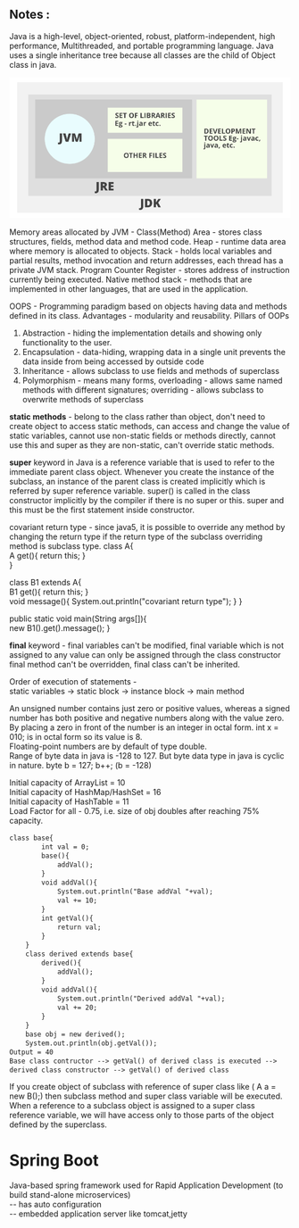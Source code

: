 ## Notes :

Java is a high-level, object-oriented, robust, platform-independent, high performance, Multithreaded, and portable programming language.
Java uses a single inheritance tree because all classes are the child of Object class in java.

![img.png](img/JRE.png) 

Memory areas allocated by JVM - 
Class(Method) Area - stores class structures, fields, method data and method code.
Heap - runtime data area where memory is allocated to objects.
Stack - holds local variables and partial results, method invocation and return addresses, each thread has a private JVM stack.
Program Counter Register - stores address of instruction currently being executed.
Native method stack - methods that are implemented in other languages, that are used in the application.

OOPS - Programming paradigm based on objects having data and methods defined in its class. Advantages - modularity and reusability.
Pillars of OOPs
1. Abstraction - hiding the implementation details and showing only functionality to the user.
2. Encapsulation - data-hiding, wrapping data in a single unit prevents the data inside from being accessed by outside code
3. Inheritance - allows subclass to use fields and methods of superclass
4. Polymorphism - means many forms, overloading - allows same named methods with different signatures; overriding - allows subclass to overwrite methods of superclass

**static methods** - belong to the class rather than object, don't need to create object to access static methods, can access and change the value of static variables, 
cannot use non-static fields or methods directly, cannot use this and super as they are non-static, can't override static methods.

**super** keyword in Java is a reference variable that is used to refer to the immediate parent class object. Whenever you create the instance of the subclass, an instance of the parent class is created implicitly which is referred by super reference variable. 
super() is called in the class constructor implicitly by the compiler if there is no super or this. super and this must be the first statement inside constructor.

covariant return type - since java5, it is possible to override any method by changing the return type if the return type of the subclass overriding method is subclass type.
class A{  
 A get(){ return this; }  
}

class B1 extends A{  
 B1 get(){ return this; }  
 void message(){ System.out.println("covariant return type"); }
}

public static void main(String args[]){  
 new B1().get().message(); 
}  

**final** keyword - final variables can't be modified, final variable which is not assigned to any value can only be assigned through the class constructor
final method can't be overridden, final class can't be inherited.

Order of execution of statements -   
static variables -> static block -> instance block -> main method

An unsigned number contains just zero or positive values, whereas a signed number has both positive and negative numbers along with the value zero.   
By placing a zero in front of the number is an integer in octal form. int x = 010; is in octal form so its value is 8.  
Floating-point numbers are by default of type double.  
Range of byte data in java is -128 to 127. But byte data type in java is cyclic in nature. byte b = 127; b++; (b = -128)


Initial capacity of ArrayList = 10  
Initial capacity of HashMap/HashSet = 16  
Initial capacity of HashTable = 11  
Load Factor for all - 0.75, i.e. size of obj doubles after reaching 75% capacity.

    class base{
            int val = 0;
            base(){
                addVal();
            }
            void addVal(){
                System.out.println("Base addVal "+val);
                val += 10;
            }
            int getVal(){
                return val;
            }
        }
        class derived extends base{
            derived(){
                addVal();
            }
            void addVal(){
                System.out.println("Derived addVal "+val);     
                val += 20;
            }
        }
        base obj = new derived();
        System.out.println(obj.getVal());
    Output = 40
    Base class contructor --> getVal() of derived class is executed --> derived class constructor --> getVal() of derived class

If you create object of subclass with reference of super class like ( A a = new B();) then subclass method and super class variable will be executed.
When a reference to a subclass object is assigned to a super class reference variable, we will have access only to those parts of the object defined by the superclass.  



# Spring Boot


Java-based spring framework used for Rapid Application Development (to build stand-alone microservices)<br/>
-- has auto configuration<br/>
-- embedded application server like tomcat,jetty
